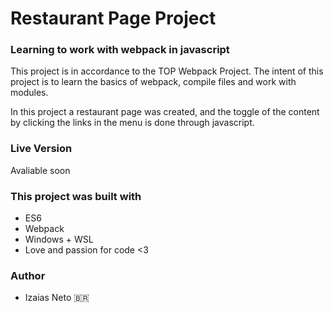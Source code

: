 # Restaurant Page Project

### Learning to work with webpack in javascript

This project is in accordance to the TOP Webpack Project. The intent of this project is to learn the basics of webpack, compile files and work with modules. 

In this project a restaurant page was created, and the toggle of the content by clicking the links in the menu is done through javascript.

### Live Version

Avaliable soon

### This project was built with

- ES6
- Webpack
- Windows + WSL
- Love and passion for code <3

### Author
- Izaias Neto 🇧🇷